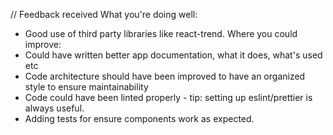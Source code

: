 // Feedback received
What you're doing well:
- Good use of third party libraries like react-trend.
Where you could improve:
- Could have written better app documentation, what it does, what's used etc
- Code architecture should have been improved to have an organized style to ensure maintainability
- Code could have been linted properly - tip: setting up eslint/prettier is always useful.
- Adding tests for ensure components work as expected. 
